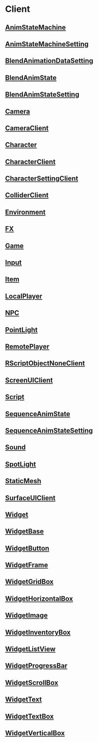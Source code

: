 # Client

## [**AnimStateMachine**](https://github.com/ditoland/dev/tree/ada11b29c9ff18117c20c65e64b780c3ca935e9a/api-reference/client/AnimStateMachine.md)

## [**AnimStateMachineSetting**](https://github.com/ditoland/dev/tree/ada11b29c9ff18117c20c65e64b780c3ca935e9a/api-reference/client/AnimStateMachineSetting.md)

## [**BlendAnimationDataSetting**](https://github.com/ditoland/dev/tree/ada11b29c9ff18117c20c65e64b780c3ca935e9a/api-reference/client/BlendAnimationDataSetting.md)

## [**BlendAnimState**](https://github.com/ditoland/dev/tree/ada11b29c9ff18117c20c65e64b780c3ca935e9a/api-reference/client/BlendAnimState.md)

## [**BlendAnimStateSetting**](https://github.com/ditoland/dev/tree/ada11b29c9ff18117c20c65e64b780c3ca935e9a/api-reference/client/BlendAnimStateSetting.md)

## [**Camera**](https://github.com/ditoland/dev/tree/ada11b29c9ff18117c20c65e64b780c3ca935e9a/api-reference/client/Camera.md)

## [**CameraClient**](https://github.com/ditoland/dev/tree/ada11b29c9ff18117c20c65e64b780c3ca935e9a/api-reference/client/CameraClient.md)

## [**Character**](https://github.com/ditoland/dev/tree/ada11b29c9ff18117c20c65e64b780c3ca935e9a/api-reference/client/Character.md)

## [**CharacterClient**](https://github.com/ditoland/dev/tree/ada11b29c9ff18117c20c65e64b780c3ca935e9a/api-reference/client/CharacterClient.md)

## [**CharacterSettingClient**](https://github.com/ditoland/dev/tree/ada11b29c9ff18117c20c65e64b780c3ca935e9a/api-reference/client/CharacterSettingClient.md)

## [**ColliderClient**](https://github.com/ditoland/dev/tree/ada11b29c9ff18117c20c65e64b780c3ca935e9a/api-reference/client/ColliderClient.md)

## [**Environment**](https://github.com/ditoland/dev/tree/ada11b29c9ff18117c20c65e64b780c3ca935e9a/api-reference/client/Environment.md)

## [**FX**](https://github.com/ditoland/dev/tree/ada11b29c9ff18117c20c65e64b780c3ca935e9a/api-reference/client/FX.md)

## [**Game**](https://github.com/ditoland/dev/tree/ada11b29c9ff18117c20c65e64b780c3ca935e9a/api-reference/client/Game.md)

## [**Input**](https://github.com/ditoland/dev/tree/ada11b29c9ff18117c20c65e64b780c3ca935e9a/api-reference/client/Input.md)

## [**Item**](https://github.com/ditoland/dev/tree/ada11b29c9ff18117c20c65e64b780c3ca935e9a/api-reference/client/Item.md)

## [**LocalPlayer**](https://github.com/ditoland/dev/tree/ada11b29c9ff18117c20c65e64b780c3ca935e9a/api-reference/client/LocalPlayer.md)

## [**NPC**](https://github.com/ditoland/dev/tree/ada11b29c9ff18117c20c65e64b780c3ca935e9a/api-reference/client/NPC.md)

## [**PointLight**](https://github.com/ditoland/dev/tree/ada11b29c9ff18117c20c65e64b780c3ca935e9a/api-reference/client/PointLight.md)

## [**RemotePlayer**](https://github.com/ditoland/dev/tree/ada11b29c9ff18117c20c65e64b780c3ca935e9a/api-reference/client/RemotePlayer.md)

## [**RScriptObjectNoneClient**](https://github.com/ditoland/dev/tree/ada11b29c9ff18117c20c65e64b780c3ca935e9a/api-reference/client/RScriptObjectNoneClient.md)

## [**ScreenUIClient**](https://github.com/ditoland/dev/tree/ada11b29c9ff18117c20c65e64b780c3ca935e9a/api-reference/client/ScreenUIClient.md)

## [**Script**](https://github.com/ditoland/dev/tree/ada11b29c9ff18117c20c65e64b780c3ca935e9a/api-reference/client/Script.md)

## [**SequenceAnimState**](https://github.com/ditoland/dev/tree/ada11b29c9ff18117c20c65e64b780c3ca935e9a/api-reference/client/SequenceAnimState.md)

## [**SequenceAnimStateSetting**](https://github.com/ditoland/dev/tree/ada11b29c9ff18117c20c65e64b780c3ca935e9a/api-reference/client/SequenceAnimStateSetting.md)

## [**Sound**](https://github.com/ditoland/dev/tree/ada11b29c9ff18117c20c65e64b780c3ca935e9a/api-reference/client/Sound.md)

## [**SpotLight**](https://github.com/ditoland/dev/tree/ada11b29c9ff18117c20c65e64b780c3ca935e9a/api-reference/client/SpotLight.md)

## [**StaticMesh**](https://github.com/ditoland/dev/tree/ada11b29c9ff18117c20c65e64b780c3ca935e9a/api-reference/client/StaticMesh.md)

## [**SurfaceUIClient**](https://github.com/ditoland/dev/tree/ada11b29c9ff18117c20c65e64b780c3ca935e9a/api-reference/client/SurfaceUIClient.md)

## [**Widget**](https://github.com/ditoland/dev/tree/ada11b29c9ff18117c20c65e64b780c3ca935e9a/api-reference/client/Widget.md)

## [**WidgetBase**](https://github.com/ditoland/dev/tree/ada11b29c9ff18117c20c65e64b780c3ca935e9a/api-reference/client/WidgetBase.md)

## [**WidgetButton**](https://github.com/ditoland/dev/tree/ada11b29c9ff18117c20c65e64b780c3ca935e9a/api-reference/client/WidgetButton.md)

## [**WidgetFrame**](https://github.com/ditoland/dev/tree/ada11b29c9ff18117c20c65e64b780c3ca935e9a/api-reference/client/WidgetFrame.md)

## [**WidgetGridBox**](https://github.com/ditoland/dev/tree/ada11b29c9ff18117c20c65e64b780c3ca935e9a/api-reference/client/WidgetGridBox.md)

## [**WidgetHorizontalBox**](https://github.com/ditoland/dev/tree/ada11b29c9ff18117c20c65e64b780c3ca935e9a/api-reference/client/WidgetHorizontalBox.md)

## [**WidgetImage**](https://github.com/ditoland/dev/tree/ada11b29c9ff18117c20c65e64b780c3ca935e9a/api-reference/client/WidgetImage.md)

## [**WidgetInventoryBox**](https://github.com/ditoland/dev/tree/ada11b29c9ff18117c20c65e64b780c3ca935e9a/api-reference/client/WidgetInventoryBox.md)

## [**WidgetListView**](https://github.com/ditoland/dev/tree/ada11b29c9ff18117c20c65e64b780c3ca935e9a/api-reference/client/WidgetListView.md)

## [**WidgetProgressBar**](https://github.com/ditoland/dev/tree/ada11b29c9ff18117c20c65e64b780c3ca935e9a/api-reference/client/WidgetProgressBar.md)

## [**WidgetScrollBox**](https://github.com/ditoland/dev/tree/ada11b29c9ff18117c20c65e64b780c3ca935e9a/api-reference/client/WidgetScrollBox.md)

## [**WidgetText**](https://github.com/ditoland/dev/tree/ada11b29c9ff18117c20c65e64b780c3ca935e9a/api-reference/client/WidgetText.md)

## [**WidgetTextBox**](https://github.com/ditoland/dev/tree/ada11b29c9ff18117c20c65e64b780c3ca935e9a/api-reference/client/WidgetTextBox.md)

## [**WidgetVerticalBox**](https://github.com/ditoland/dev/tree/ada11b29c9ff18117c20c65e64b780c3ca935e9a/api-reference/client/WidgetVerticalBox.md)

